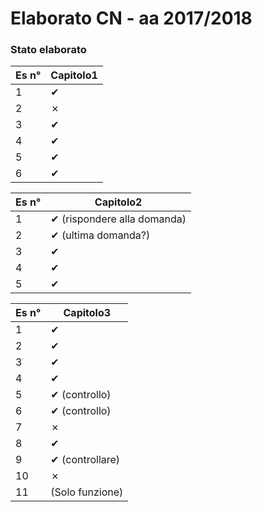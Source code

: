 # Elaborato CN - aa 2017/2018

### Stato elaborato

| Es n° | Capitolo1 |
| ----- | --------- |
| 1     | ✔         |
| 2     | ✗         |
| 3     | ✔         |
| 4     | ✔         |
| 5     | ✔         |
| 6     | ✔         |

| Es n° | Capitolo2                   |
| ----- | --------------------------- |
| 1     | ✔ (rispondere alla domanda) |
| 2     | ✔ (ultima domanda?)         |
| 3     | ✔                           |
| 4     | ✔                           |
| 5     | ✔                           |

| Es n° | Capitolo3          |
| ----- | ------------------ |
| 1     | ✔                  |
| 2     | ✔                  |
| 3     | ✔                  |
| 4     | ✔                  |
| 5     | ✔ (controllo) |
| 6     | ✔  (controllo) |
 | 7     | ✗                  |
| 8     | ✔                  |
| 9     | ✔ (controllare)    |
| 10    | ✗                  |
| 11    |  (Solo funzione) |
